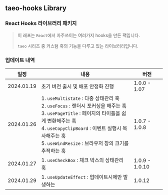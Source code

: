 ## taeo-hooks Library

### React Hooks 라이브러리 패키지

> 이 래포는 `React`에서 자주쓰이는 여러가지 hooks을 만든 팩입니다.
>
> `taeo` 시리즈 중 커스텀 훅의 기능을 다루고 있는 라이브러리입니다.

### 업데이트 내역

| 일정       | 내용                                                                                                                                                                                                                                                                   | 버전           |
| ---------- | ---------------------------------------------------------------------------------------------------------------------------------------------------------------------------------------------------------------------------------------------------------------------- | -------------- |
| 2024.01.19 | 초기 버전 출시 및 배포 안정화 진행                                                                                                                                                                                                                                     | 1.0.0 - 1.07   |
| 2024.01.26 | 1. `useMultistate` : 다중 상태관리 훅<br />2. `useFocus` : 랜더시 포커싱을 해주는 훅<br />3. `usePageTitle` : 페이지의 타이틀을 쉽게 변환해주는 훅<br />4. `useCopyClipBoard` : 이벤트 실행시 복사해주는 훅<br />5. `useWindResize` : 브라우저 창의 크기를 추적하는 훅 | 1.0.7 - 1.0.8  |
| 2024.01.27 | 1. `useCheckBox` : 체크 박스의 상태관리 훅                                                                                                                                                                                                                             | 1.0.9 - 1.0.10 |
| 2024.01.29 | 1. `useUpdateEffect` : 업데이트시에만 발생하는                                                                                                                                                                                                                         | 1.0.12         |

